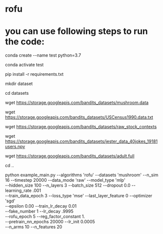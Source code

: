 # rofu
# you can use following steps to run the code:

conda create --name test python=3.7

conda activate test

pip install -r requirements.txt

mkdir dataset

cd datasets

wget https://storage.googleapis.com/bandits_datasets/mushroom.data

wget https://storage.googleapis.com/bandits_datasets/USCensus1990.data.txt

wget https://storage.googleapis.com/bandits_datasets/raw_stock_contexts

wget https://storage.googleapis.com/bandits_datasets/jester_data_40jokes_19181users.npy

wget https://storage.googleapis.com/bandits_datasets/adult.full

cd ..

python example_main.py --algorithms 'rofu' --datasets 'mushroom' --n_sim 16 --timestep 20000 --data_mode 'raw' --model_type 'mlp' \
--hidden_size 100 --n_layers 3 --batch_size 512 --dropout 0.0 --learning_rate .001 \
--train_data_epoch 3 --loss_type 'mse' --last_layer_feature 0 --optimizer 'sgd' \
--epsilon 0.00 --train_lr_decay 0.01 \
--fake_number 1 --lr_decay .9995 \
--rofu_epoch 5 --reg_factor_constant 1. \
--pretrain_nn_epochs 20000 --lr_init 0.0005 \
--n_arms 10 --n_features 20
